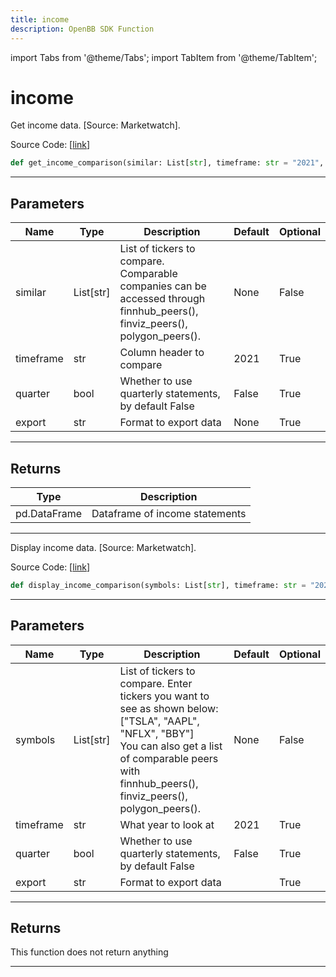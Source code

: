```yaml
---
title: income
description: OpenBB SDK Function
---
```


import Tabs from '@theme/Tabs';
import TabItem from '@theme/TabItem';

# income

<Tabs>
<TabItem value="model" label="Model" default>

Get income data. [Source: Marketwatch].

Source Code: [[link](https://github.com/OpenBB-finance/OpenBBTerminal/tree/main/openbb_terminal/stocks/comparison_analysis/marketwatch_model.py#L74)]

```python
def get_income_comparison(similar: List[str], timeframe: str = "2021", quarter: bool = False) -> pd.DataFrame
```

---

## Parameters

| Name | Type | Description | Default | Optional |
| ---- | ---- | ----------- | ------- | -------- |
| similar | List[str] | List of tickers to compare.<br/>Comparable companies can be accessed through<br/>finnhub_peers(), finviz_peers(), polygon_peers(). | None | False |
| timeframe | str | Column header to compare | 2021 | True |
| quarter | bool | Whether to use quarterly statements, by default False | False | True |
| export | str | Format to export data | None | True |


---

## Returns

| Type | Description |
| ---- | ----------- |
| pd.DataFrame | Dataframe of income statements |
---



</TabItem>
<TabItem value="view" label="View">

Display income data. [Source: Marketwatch].

Source Code: [[link](https://github.com/OpenBB-finance/OpenBBTerminal/tree/main/openbb_terminal/stocks/comparison_analysis/marketwatch_view.py#L23)]

```python
def display_income_comparison(symbols: List[str], timeframe: str = "2021", quarter: bool = False, export: str = "") -> None
```

---

## Parameters

| Name | Type | Description | Default | Optional |
| ---- | ---- | ----------- | ------- | -------- |
| symbols | List[str] | List of tickers to compare. Enter tickers you want to see as shown below:<br/>["TSLA", "AAPL", "NFLX", "BBY"]<br/>You can also get a list of comparable peers with<br/>finnhub_peers(), finviz_peers(), polygon_peers(). | None | False |
| timeframe | str | What year to look at | 2021 | True |
| quarter | bool | Whether to use quarterly statements, by default False | False | True |
| export | str | Format to export data |  | True |


---

## Returns

This function does not return anything

---



</TabItem>
</Tabs>